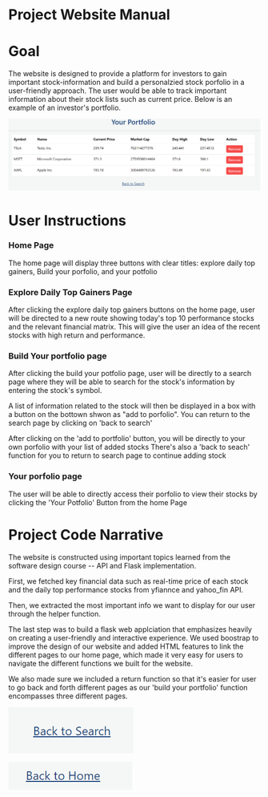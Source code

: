 # Project Website Manual 

# Goal
The website is designed to provide a platform for investors to gain important stock-information and build a personalzied stock porfolio in a user-friendly approach. The user would be able to track important information about their stock lists such as current price. Below is an example of an investor's portfolio. 

![Alt text](image.png)

# User Instructions 

### Home Page 
The home page will display three buttons with clear titles: explore daily top gainers, Build your porfolio, and your potfolio 

### Explore Daily Top Gainers Page 
After clicking the explore daily top gainers buttons on the home page, user will be directed to a new route showing today's top 10 performance stocks and the relevant financial matrix. This will give the user an idea of the recent stocks with high return and performance. 

### Build Your portfolio page 
After clicking the build your potfolio page, user will be directly to a search page where they will be able to search for the stock's information by entering the stock's symbol. 

A list of information related to the stock will then be displayed in a box with a button on the bottown shwon as "add to porfolio". You can return to the search page by clicking on 'back to search'

After clicking on the 'add to portfolio' button, you will be directly to your own porfolio with your list of added stocks 
There's also a 'back to seach' function for you to return to search page to continue adding stock 

### Your porfolio page
The user will be able to directly access their porfolio to view their stocks by clicking the 'Your Potfolio' Button from the home Page 

# Project Code Narrative 
The website is constructed using important topics learned from the software design course -- API and Flask implementation. 
 
First, we fetched key financial data such as real-time price of each stock and the daily top performance stocks from yfiannce and yahoo_fin API. 

Then, we extracted the most important info we want to display for our user through the helper function. 

The last step was to build a flask web applciation that emphasizes heavily on creating a user-friendly and interactive experience. We used boostrap to improve the design of our website and added HTML features to link the different pages to our home page, which made it very easy for users to navigate the different functions we built for the website. 

We also made sure we included a return function so that it's easier for user to go back and forth different pages as our 'build your portfolio' function encompasses three different pages.

![Alt text](image-1.png)

![Alt text](image-2.png)


